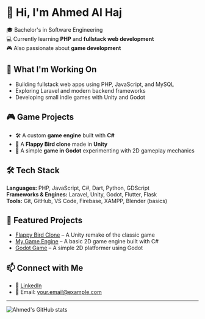 # 👋 Hi, I'm Ahmed Al Haj

🎓 Bachelor's in Software Engineering  
💻 Currently learning **PHP** and **fullstack web development**  
🎮 Also passionate about **game development**

## 🚀 What I'm Working On

- Building fullstack web apps using PHP, JavaScript, and MySQL
- Exploring Laravel and modern backend frameworks
- Developing small indie games with Unity and Godot

## 🎮 Game Projects

- 🛠️ A custom **game engine** built with **C#**
- 🐤 A **Flappy Bird clone** made in **Unity**
- 🎲 A simple **game in Godot** experimenting with 2D gameplay mechanics

## 🛠️ Tech Stack

**Languages:** PHP, JavaScript, C#, Dart, Python, GDScript  
**Frameworks & Engines:** Laravel, Unity, Godot, Flutter, Flask  
**Tools:** Git, GitHub, VS Code, Firebase, XAMPP, Blender (basics)

## 📂 Featured Projects

- [Flappy Bird Clone](https://github.com/your-repo) – A Unity remake of the classic game  
- [My Game Engine](https://github.com/your-repo) – A basic 2D game engine built with C#  
- [Godot Game](https://github.com/your-repo) – A simple 2D platformer using Godot

## 📫 Connect with Me

- 💼 [LinkedIn](https://linkedin.com/in/yourusername)  
- 📧 Email: your.email@example.com

---

<!-- Optional GitHub stats -->
![Ahmed's GitHub stats](https://github-readme-stats.vercel.app/api?username=yourusername&show_icons=true&theme=tokyonight)
